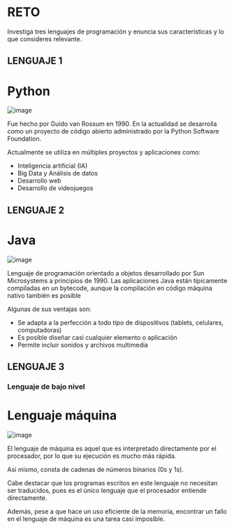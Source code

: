 # RETO
Investiga tres lenguajes de programación y enuncia sus características y lo que consideres relevante.

## LENGUAJE 1

# Python

![image](https://user-images.githubusercontent.com/103063840/162493318-4880bba5-49b9-4811-b731-cf65cb5ffa90.png)

Fue hecho por Guido van Rossum en 1990. En la actualidad se desarrolla como un proyecto de código abierto administrado por la Python Software Foundation. 

Actualmente se utiliza en múltiples proyectos y aplicaciones como:
* Inteligencia artificial (IA)
* Big Data y Análisis de datos
* Desarrollo web
* Desarrollo de videojuegos

## LENGUAJE 2

# Java

![image](https://user-images.githubusercontent.com/103063840/162493918-b7ed241f-0434-4930-8dab-3c457dd4aeba.png)

Lenguaje de programación orientado a objetos desarrollado por Sun Microsystems a principios de 1990. Las aplicaciones Java están típicamente compiladas en un bytecode, aunque la compilación en código máquina nativo también es posible

Algunas de sus ventajas son:
* Se adapta a la perfección a todo tipo de dispositivos (tablets, celulares, computadoras)
* Es posible diseñar casi cualquier elemento o aplicación
* Permite incluir sonidos y archivos multimedia

## LENGUAJE 3

### Lenguaje de bajo nivel

# Lenguaje máquina

![image](https://user-images.githubusercontent.com/103063840/162494514-672edeb7-b018-4489-8b7c-799a3f4cce0e.png)

El lenguaje de máquina es aquel que es interpretado directamente por el procesador, por lo que su ejecución es mucho más rápida.

Así mismo, consta de cadenas de números binarios (0s y 1s).

Cabe destacar que los programas escritos en este lenguaje no necesitan ser traducidos, pues es el único lenguaje que el procesador entiende directamente.

Además, pese a que hace un uso eficiente de la memoria, encontrar un fallo en el lenguaje de máquina es una tarea casi imposible.
